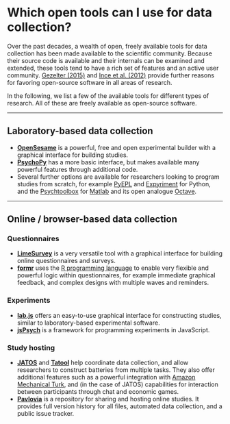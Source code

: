 Which open tools can I use for data collection?
===============================================

Over the past decades, a wealth of open, freely available tools for data collection has been made available to the scientific community. Because their source code is available and their internals can be examined and extended, these tools tend to have a rich set of features and an active user community. [Gezelter (2015)](https://doi.org/10.1021%2Facs.jpclett.5b00285) and [Ince et al. (2012)](https://doi.org/10.1038%2Fnature10836) provide further reasons for favoring open-source software in all areas of research.

In the following, we list a few of the available tools for different types of research. All of these are freely available as open-source software.

----

Laboratory-based data collection
--------------------------------

* [**OpenSesame**](http://osdoc.cogsci.nl) is a powerful, free and open experimental builder with a graphical interface for building studies.
* [**PsychoPy**](http://www.psychopy.org/) has a more basic interface, but makes available many powerful features through additional code.
* Several further options are available for researchers looking to program studies from scratch, for example [PyEPL](http://pyepl.sourceforge.net/) and [Expyriment](http://www.expyriment.org/) for Python, and the [Psychtoolbox](http://psychtoolbox.org/) for [Matlab](http://www.mathworks.com/) and its open analogue [Octave](http://www.octave.org/).

----

Online / browser-based data collection
--------------------------------------

### Questionnaires

* [**LimeSurvey**](https://www.limesurvey.org/) is a very versatile tool with a graphical interface for building online questionnaires and surveys.
* [**formr**](https://formr.org/) uses the [R programming language](http://r-project.org/) to enable very flexible and powerful logic within questionnaires, for example immediate graphical feedback, and complex designs with multiple waves and reminders.

### Experiments

* [**lab.js**](https://lab.js.org) offers an easy-to-use graphical interface for constructing studies, similar to laboratory-based experimental software.
* [**jsPsych**](http://jspsych.org/) is a framework for programming experiments in JavaScript.

### Study hosting
* [**JATOS**](http://www.jatos.org) and [**Tatool**](http://tatool.ch/) help coordinate data collection, and allow researchers to construct batteries from multiple tasks. They also offer additional features such as a powerful integration with [Amazon Mechanical Turk](https://www.mturk.com/), and (in the case of JATOS) capabilities for interaction between participants through chat and economic games.
* [**Pavlovia**](https://pavlovia.org/) is a repository for sharing and hosting online studies. It provides full version history for all files, automated data collection, and a public issue tracker.
